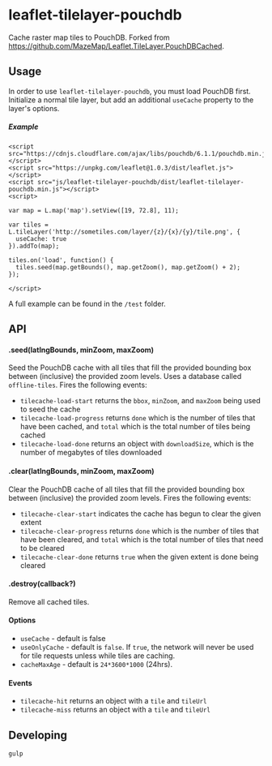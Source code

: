 # leaflet-tilelayer-pouchdb
Cache raster map tiles to PouchDB. Forked from https://github.com/MazeMap/Leaflet.TileLayer.PouchDBCached.

## Usage
In order to use `leaflet-tilelayer-pouchdb`, you must load PouchDB first. Initialize a normal tile layer, but
add an additional `useCache` property to the layer's options.

##### Example
````
<script src="https://cdnjs.cloudflare.com/ajax/libs/pouchdb/6.1.1/pouchdb.min.js"></script>
<script src="https://unpkg.com/leaflet@1.0.3/dist/leaflet.js"></script>
<script src="js/leaflet-tilelayer-pouchdb/dist/leaflet-tilelayer-pouchdb.min.js"></script>
<script>

var map = L.map('map').setView([19, 72.8], 11);

var tiles = L.tileLayer('http://sometiles.com/layer/{z}/{x}/{y}/tile.png', {
  useCache: true
}).addTo(map);

tiles.on('load', function() {
  tiles.seed(map.getBounds(), map.getZoom(), map.getZoom() + 2);
});

</script>
````

A full example can be found in the `/test` folder.


## API
#### .seed(latlngBounds, minZoom, maxZoom)
Seed the PouchDB cache with all tiles that fill the provided bounding box between (inclusive) the provided zoom levels.
Uses a database called `offline-tiles`. Fires the following events:
  + `tilecache-load-start` returns the `bbox`, `minZoom`, and `maxZoom` being used to seed the cache
  + `tilecache-load-progress` returns `done` which is the number of tiles that have been cached, and `total` which is the total number of tiles being cached
  + `tilecache-load-done` returns an object with `downloadSize`, which is the number of megabytes of tiles downloaded


#### .clear(latlngBounds, minZoom, maxZoom)
Clear the PouchDB cache of all tiles that fill the provided bounding box between (inclusive) the provided zoom levels. Fires the following events:
  + `tilecache-clear-start` indicates the cache has begun to clear the given extent
  + `tilecache-clear-progress` returns `done` which is the number of tiles that have been cleared, and `total` which is the total number of tiles that need to be cleared
  + `tilecache-clear-done` returns `true` when the given extent is done being cleared

#### .destroy(callback?)
Remove all cached tiles.

#### Options
  + `useCache` - default is false
  + `useOnlyCache` - default is `false`. If `true`, the network will never be used for tile requests unless while tiles are caching.
  + `cacheMaxAge` - default is `24*3600*1000` (24hrs).

#### Events
  + `tilecache-hit` returns an object with a `tile` and `tileUrl`
  + `tilecache-miss` returns an object with a `tile` and `tileUrl`


## Developing
`gulp`
